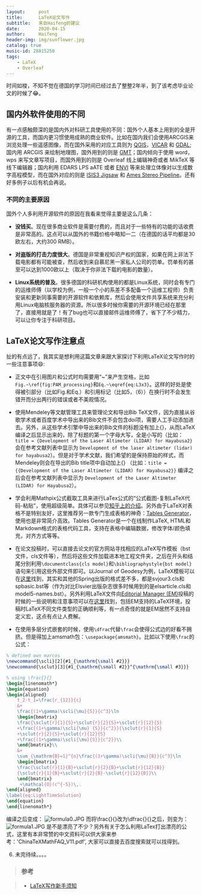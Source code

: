 ```yaml
---
layout:     post
title:      LaTeX论文写作
subtitle:   来自Haifeng的建议
date:       2020-04-15
author:     Haifeng
header-img: img/sunflower.jpg
catalog: true
music-id: 28815250
tags:
    - LaTeX
    - Overleaf
---
```


<!--
网易云音乐：《平凡之路》
-->

时间如梭，不知不觉在德国的学习时间已经过去了整整2年半，到了该考虑毕业论文的时候了😂。

## 国内外软件使用的不同

有一点感触颇深的是国内外对科研工具使用的不同：国外个人基本上用到的全是开源的工具，而国内更习惯使用成熟的商业软件。比如在国内我们会使用ARCGIS来浏览处理一些遥感图像，而在国外采用的对应工具则为 [QGIS](https://qgis.org/en/site/)，[VICAR](https://github.com/nasa/VICAR/) 和 [GDAL](https://gdal.org/); 国内用 ARCGIS 来绘制地理图，国外用到的则是 [GMT](http://gmt.soest.hawaii.edu/)；国内倾向于使用 word，wps 来写文章写项目，而国外用到的则是 Overleaf 线上编辑神奇或者 MikTeX 等线下编辑器；国内利用 EDARS LPS aATE 或者 [ENVI](https://www.harrisgeospatial.com/Software-Technology/ENVI) 等来处理立体像对以生成数字高程模型，而在国外对应的则是 [ISIS3 Jigsaw](http://isis.astrogeology.usgs.gov/) 和 [Ames Stereo Pipeline](https://ti.arc.nasa.gov/tech/asr/groups/intelligent-robotics/ngt/stereo/)。还有好多例子以后有机会再说。

### 不同的主要原因

国外个人多利用开源软件的原因在我看来觉得主要是这么几条：

* **没钱买**。现在很多商业软件是需要付费的，而且对于一些特有的功能的话收费是非常高的。这点可以从国外的书籍价格中略知一二（在德国的话平均都是30欧左右，大约300 RMB）。

* **对盗版的打击力度很大**。德国是非常重视知识产权的国家，如果在网上非法下载电影都有可能被查，然后收到来自慕尼黑一家私人公司的罚单。罚单有的甚至可以达到1000欧以上（取决于你非法下载的电影的数量）。

* **Linux系统的普及**。很多德国的科研机构使用的都是Linux系统，同时会有专门的运维师傅（以学校为例，一般一个小的系差不多配备一个运维工程师）负责安装和更新同事需要的开源软件和依赖库，然后会使用文件共享系统来充分利用Linux电脑核服务器的资源。所以很多时候你需要的开源环境已经在那里了，直接用就是了！有了bug也可以直接邮件运维师傅了，省下了不少精力，可以让你专注于科研项目。

## LaTeX论文写作注意点

扯的有点远了，我其实是想利用这篇文章来跟大家探讨下利用LaTeX论文写作时的一些注意事项😄:

* 正文中在引用图片和公式时均需要用“~”来产生空格，比如`Fig.~\ref{fig:PAM_processing}`和`Eq.~\eqref{eq:L3x3}`。这样的好处是使得被引部分（比如Fig.和Eq.）和引用标记（比如5，（6））在换行时不会发生错开而分出两行的错误或者不美观情况。

* 使用Mendeley等文献管理工具来管理论文和导出Bib TeX文件，因为直接从谷歌学术或者百度学术中导出来的Bib文件不会包含doi项，需要人工手动添加进去。另外，从这些学术引擎中导出来的Bib文件的标题没有加上{}，从而LaTeX编译之后显示出来的，除了标题的第一个字母大写，全是小写的（比如：`title = {Development of the Laser Altimeter (LIDAR) for Hayabusa2}` 会在参考文献列表中显示为 `Development of the laser altimeter (lidar) for hayabusa2`）。但是对于学术文献，我们希望的是保持原始的样式，而Mendeley则会在导出的Bib title项中自动加上{} （比如：`title = {{Development of the Laser Altimeter (LIDAR) for Hayabusa2}}` 编译之后会在参考文献列表中显示为 `Development of the Laser Altimeter (LIDAR) for Hayabusa2`）。

* 学会利用Mathpix公式截取工具来进行LaTex公式的“公式截图-复制LaTeX代码-粘贴”，使用超级简单。具体可以参见[知乎上的介绍](https://www.zhihu.com/question/35931336/answer/641198933)。另外由于LaTeX对表格不是特别友好，这里推荐另一款专门生成表格的神奇：[Tables Generator](http://www.tablesgenerator.com/latex_tables)，使用也是非常简介高效。Tables Generator是一个在线制作LaTeX, HTML和Markdown格式的表格代码工具，支持在表格中编辑数据，修改字体/颜色填充，对齐方式等等。

* 在论文投稿时，可以直接去论文的官方网站寻找相应的LaTeX写作模板（bst文件，cls文件等），然后将这些文件加载进本地工程文件夹，之后在开头和结尾分别利用`\documentclass{cls model}`和`\bibliographystyle{bst model}`语句来引用这些外部文件即可。以Journal of Geodesy为例，LaTeX模板可以在[这里](https://www.springer.com/journal/190/updates/17232314)找到，其实和其他的Spring出版的格式差不多，都是svjour3.cls和spbasic.bst等（作为对比Elsvier出版杂志很多时候用到的是elsarticle.cls和model5-names.bst）。另外利用LaTeX文件向[Editorial Manager (EM)](https://www.editorialmanager.com/joge/default.aspx)投稿的时候的一些说明和注意事项可以在[这里](https://static.springer.com/sgw/documents/1667815/application/pdf/190_Special%20Guidelines%20from%20EiC.pdf)找到，包括EM支持的LaTeX环境，投稿时LaTeX不同文件类型的正确顺利等，有一点奇怪的就是EM居然不支持自定义宏，这点有点让人费解。

* 在使用多层分式嵌套的时候，使用`\dfrac`代替`\frac`会使得公式边的好看不拥挤。但是得加上amsmath包：`\usepackage{amsmath}`。比如以下使用`\frac`的公式：

```latex
% defined own marcos
\newcommand{\scli}[2]{#1_{\mathrm{\small #2}}}
\newcommand{\sclut}[3]{#1_{\mathrm{\small #2}}^{\mathrm{\small #3}}}

% using \frac{}{}
\begin{linenomath*}
\begin{equation}
\begin{aligned}
    t_2-t_1=\frac{r_{12}}{c}
    &+
    \frac{(1+\gamma)\scli{\mu}{S}}{c^3}\ln
    \begin{bmatrix}
    \frac{\sclut{r}{1}{S}+\sclut{r}{2}{S}+\sclut{r}{12}{S}
    +\frac{(1+\gamma)\scli{\mu} {S}}{c^2}}{\sclut{r}{1}{S}
    +\sclut{r}{2}{S}+\sclut{r}{12}{S}
    +\frac{(1+\gamma)\scli{\mu}{S}}{c^2}}\\
    \end{bmatrix}\\
    &+
    \sum_{\mathrm{B}=1}^{n}\frac{(1+\gamma)\scli{\mu}{B}}{c^3}\ln
    \begin{bmatrix}
    \frac{\sclut{r}{1}{B}+\sclut{r}{2}{B}+\sclut{r}{12}{B}}
    {\sclut{r}{1}{B}+\sclut{r}{2}{B}-\sclut{r}{12}{B}}\\
    \end{bmatrix}
     +\mathcal{O}(c^{-5})\,.
\end{aligned}
\label{eq:LightTimeSolution}
\end{equation}
\end{linenomath*}
```
编译之后变成：
![formula0.JPG](https://i.loli.net/2020/04/16/jpJwWSAnd1CgZaO.jpg)
而将\frac{}{}改为\dfrac{}{}之后，则变为：
![formula1.JPG](https://i.loli.net/2020/04/16/UzYAVtgawxsQmWj.jpg)
是不是漂亮了不少？另外有关于怎么利用LaTex打出漂亮的公式，这里有本非常赞的中文资料可以供大家来参考：'ChinaTeXMathFAQ_V11.pdf', 大家可以直接去百度搜索就可以找得到。

6. 未完待续。。。。


>### 参考

>- [LaTeX写作新手须知](https://weibo.com/ttarticle/p/show?id=2309403955741387052924)
